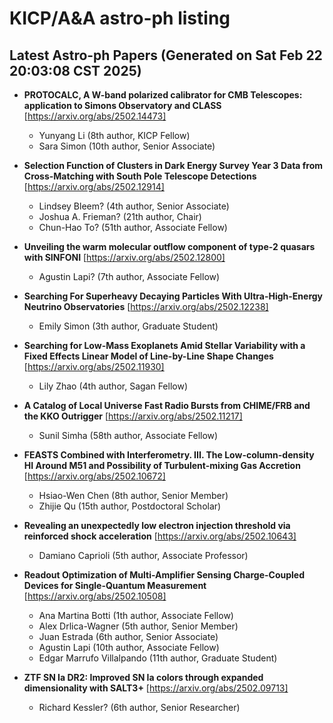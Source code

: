 # KICP/A&A astro-ph listing

## Latest Astro-ph Papers (Generated on Sat Feb 22 20:03:08 CST 2025)

- **PROTOCALC, A W-band polarized calibrator for CMB Telescopes: application to Simons Observatory and CLASS**
[https://arxiv.org/abs/2502.14473]
  + Yunyang Li (8th author, KICP Fellow)
  + Sara  Simon (10th author, Senior Associate)

- **Selection Function of Clusters in Dark Energy Survey Year 3 Data from Cross-Matching with South Pole Telescope Detections**
[https://arxiv.org/abs/2502.12914]
  + Lindsey Bleem? (4th author, Senior Associate)
  + Joshua A. Frieman? (21th author, Chair)
  + Chun-Hao To? (51th author, Associate Fellow)

- **Unveiling the warm molecular outflow component of type-2 quasars with SINFONI**
[https://arxiv.org/abs/2502.12800]
  + Agustin Lapi? (7th author, Associate Fellow)

- **Searching For Superheavy Decaying Particles With Ultra-High-Energy Neutrino Observatories**
[https://arxiv.org/abs/2502.12238]
  + Emily Simon (3th author, Graduate Student)

- **Searching for Low-Mass Exoplanets Amid Stellar Variability with a Fixed Effects Linear Model of Line-by-Line Shape Changes**
[https://arxiv.org/abs/2502.11930]
  + Lily Zhao (4th author, Sagan Fellow)

- **A Catalog of Local Universe Fast Radio Bursts from CHIME/FRB and the KKO Outrigger**
[https://arxiv.org/abs/2502.11217]
  + Sunil Simha (58th author, Associate Fellow)

- **FEASTS Combined with Interferometry. III. The Low-column-density HI Around M51 and Possibility of Turbulent-mixing Gas Accretion**
[https://arxiv.org/abs/2502.10672]
  + Hsiao-Wen Chen (8th author, Senior Member)
  + Zhijie Qu (15th author, Postdoctoral Scholar)

- **Revealing an unexpectedly low electron injection threshold via reinforced shock acceleration**
[https://arxiv.org/abs/2502.10643]
  + Damiano Caprioli (5th author, Associate Professor)

- **Readout Optimization of Multi-Amplifier Sensing Charge-Coupled Devices for Single-Quantum Measurement**
[https://arxiv.org/abs/2502.10508]
  + Ana Martina Botti (1th author, Associate Fellow)
  + Alex Drlica-Wagner (5th author, Senior Member)
  + Juan  Estrada (6th author, Senior Associate)
  + Agustin Lapi (10th author, Associate Fellow)
  + Edgar Marrufo Villalpando (11th author, Graduate Student)

- **ZTF SN Ia DR2: Improved SN Ia colors through expanded dimensionality with SALT3+**
[https://arxiv.org/abs/2502.09713]
  + Richard Kessler? (6th author, Senior Researcher)

